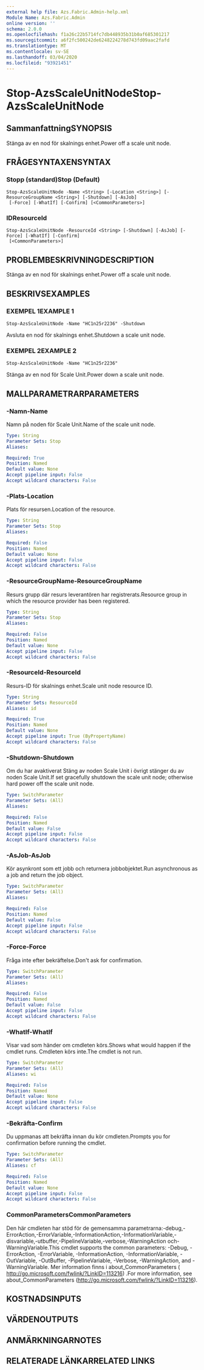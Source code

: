 ```yaml
---
external help file: Azs.Fabric.Admin-help.xml
Module Name: Azs.Fabric.Admin
online version: ''
schema: 2.0.0
ms.openlocfilehash: f1a26c22b5714fc7db448935b31b0af685301217
ms.sourcegitcommit: a6f2fc500242de6248224278d743fd09aac2fafd
ms.translationtype: MT
ms.contentlocale: sv-SE
ms.lasthandoff: 03/04/2020
ms.locfileid: "93921451"
---
```

# <span data-ttu-id="b03de-101">Stop-AzsScaleUnitNode</span><span class="sxs-lookup"><span data-stu-id="b03de-101">Stop-AzsScaleUnitNode</span></span>

## <span data-ttu-id="b03de-102">Sammanfattning</span><span class="sxs-lookup"><span data-stu-id="b03de-102">SYNOPSIS</span></span>
<span data-ttu-id="b03de-103">Stänga av en nod för skalnings enhet.</span><span class="sxs-lookup"><span data-stu-id="b03de-103">Power off a scale unit node.</span></span>

## <span data-ttu-id="b03de-104">FRÅGESYNTAXEN</span><span class="sxs-lookup"><span data-stu-id="b03de-104">SYNTAX</span></span>

### <span data-ttu-id="b03de-105">Stopp (standard)</span><span class="sxs-lookup"><span data-stu-id="b03de-105">Stop (Default)</span></span>
```
Stop-AzsScaleUnitNode -Name <String> [-Location <String>] [-ResourceGroupName <String>] [-Shutdown] [-AsJob]
 [-Force] [-WhatIf] [-Confirm] [<CommonParameters>]
```

### <span data-ttu-id="b03de-106">ID</span><span class="sxs-lookup"><span data-stu-id="b03de-106">ResourceId</span></span>
```
Stop-AzsScaleUnitNode -ResourceId <String> [-Shutdown] [-AsJob] [-Force] [-WhatIf] [-Confirm]
 [<CommonParameters>]
```

## <span data-ttu-id="b03de-107">PROBLEMBESKRIVNING</span><span class="sxs-lookup"><span data-stu-id="b03de-107">DESCRIPTION</span></span>
<span data-ttu-id="b03de-108">Stänga av en nod för skalnings enhet.</span><span class="sxs-lookup"><span data-stu-id="b03de-108">Power off a scale unit node.</span></span>

## <span data-ttu-id="b03de-109">BESKRIVS</span><span class="sxs-lookup"><span data-stu-id="b03de-109">EXAMPLES</span></span>

### <span data-ttu-id="b03de-110">EXEMPEL 1</span><span class="sxs-lookup"><span data-stu-id="b03de-110">EXAMPLE 1</span></span>
```
Stop-AzsScaleUnitNode -Name "HC1n25r2236" -Shutdown
```

<span data-ttu-id="b03de-111">Avsluta en nod för skalnings enhet.</span><span class="sxs-lookup"><span data-stu-id="b03de-111">Shutdown a scale unit node.</span></span>

### <span data-ttu-id="b03de-112">EXEMPEL 2</span><span class="sxs-lookup"><span data-stu-id="b03de-112">EXAMPLE 2</span></span>
```
Stop-AzsScaleUnitNode -Name "HC1n25r2236"
```

<span data-ttu-id="b03de-113">Stänga av en nod för Scale Unit.</span><span class="sxs-lookup"><span data-stu-id="b03de-113">Power down a scale unit node.</span></span>

## <span data-ttu-id="b03de-114">MALLPARAMETRAR</span><span class="sxs-lookup"><span data-stu-id="b03de-114">PARAMETERS</span></span>

### <span data-ttu-id="b03de-115">-Namn</span><span class="sxs-lookup"><span data-stu-id="b03de-115">-Name</span></span>
<span data-ttu-id="b03de-116">Namn på noden för Scale Unit.</span><span class="sxs-lookup"><span data-stu-id="b03de-116">Name of the scale unit node.</span></span>

```yaml
Type: String
Parameter Sets: Stop
Aliases:

Required: True
Position: Named
Default value: None
Accept pipeline input: False
Accept wildcard characters: False
```

### <span data-ttu-id="b03de-117">-Plats</span><span class="sxs-lookup"><span data-stu-id="b03de-117">-Location</span></span>
<span data-ttu-id="b03de-118">Plats för resursen.</span><span class="sxs-lookup"><span data-stu-id="b03de-118">Location of the resource.</span></span>

```yaml
Type: String
Parameter Sets: Stop
Aliases:

Required: False
Position: Named
Default value: None
Accept pipeline input: False
Accept wildcard characters: False
```

### <span data-ttu-id="b03de-119">-ResourceGroupName</span><span class="sxs-lookup"><span data-stu-id="b03de-119">-ResourceGroupName</span></span>
<span data-ttu-id="b03de-120">Resurs grupp där resurs leverantören har registrerats.</span><span class="sxs-lookup"><span data-stu-id="b03de-120">Resource group in which the resource provider has been registered.</span></span>

```yaml
Type: String
Parameter Sets: Stop
Aliases:

Required: False
Position: Named
Default value: None
Accept pipeline input: False
Accept wildcard characters: False
```

### <span data-ttu-id="b03de-121">-ResourceId</span><span class="sxs-lookup"><span data-stu-id="b03de-121">-ResourceId</span></span>
<span data-ttu-id="b03de-122">Resurs-ID för skalnings enhet.</span><span class="sxs-lookup"><span data-stu-id="b03de-122">Scale unit node resource ID.</span></span>

```yaml
Type: String
Parameter Sets: ResourceId
Aliases: id

Required: True
Position: Named
Default value: None
Accept pipeline input: True (ByPropertyName)
Accept wildcard characters: False
```

### <span data-ttu-id="b03de-123">-Shutdown</span><span class="sxs-lookup"><span data-stu-id="b03de-123">-Shutdown</span></span>
<span data-ttu-id="b03de-124">Om du har avaktiverat Stäng av noden Scale Unit i övrigt stänger du av noden Scale Unit.</span><span class="sxs-lookup"><span data-stu-id="b03de-124">If set gracefully shutdown the scale unit node; otherwise hard power off the scale unit node.</span></span>

```yaml
Type: SwitchParameter
Parameter Sets: (All)
Aliases:

Required: False
Position: Named
Default value: False
Accept pipeline input: False
Accept wildcard characters: False
```

### <span data-ttu-id="b03de-125">-AsJob</span><span class="sxs-lookup"><span data-stu-id="b03de-125">-AsJob</span></span>
<span data-ttu-id="b03de-126">Kör asynkront som ett jobb och returnera jobbobjektet.</span><span class="sxs-lookup"><span data-stu-id="b03de-126">Run asynchronous as a job and return the job object.</span></span>

```yaml
Type: SwitchParameter
Parameter Sets: (All)
Aliases:

Required: False
Position: Named
Default value: False
Accept pipeline input: False
Accept wildcard characters: False
```

### <span data-ttu-id="b03de-127">-Force</span><span class="sxs-lookup"><span data-stu-id="b03de-127">-Force</span></span>
<span data-ttu-id="b03de-128">Fråga inte efter bekräftelse.</span><span class="sxs-lookup"><span data-stu-id="b03de-128">Don't ask for confirmation.</span></span>

```yaml
Type: SwitchParameter
Parameter Sets: (All)
Aliases:

Required: False
Position: Named
Default value: False
Accept pipeline input: False
Accept wildcard characters: False
```

### <span data-ttu-id="b03de-129">-WhatIf</span><span class="sxs-lookup"><span data-stu-id="b03de-129">-WhatIf</span></span>
<span data-ttu-id="b03de-130">Visar vad som händer om cmdleten körs.</span><span class="sxs-lookup"><span data-stu-id="b03de-130">Shows what would happen if the cmdlet runs.</span></span>
<span data-ttu-id="b03de-131">Cmdleten körs inte.</span><span class="sxs-lookup"><span data-stu-id="b03de-131">The cmdlet is not run.</span></span>

```yaml
Type: SwitchParameter
Parameter Sets: (All)
Aliases: wi

Required: False
Position: Named
Default value: None
Accept pipeline input: False
Accept wildcard characters: False
```

### <span data-ttu-id="b03de-132">-Bekräfta</span><span class="sxs-lookup"><span data-stu-id="b03de-132">-Confirm</span></span>
<span data-ttu-id="b03de-133">Du uppmanas att bekräfta innan du kör cmdleten.</span><span class="sxs-lookup"><span data-stu-id="b03de-133">Prompts you for confirmation before running the cmdlet.</span></span>

```yaml
Type: SwitchParameter
Parameter Sets: (All)
Aliases: cf

Required: False
Position: Named
Default value: None
Accept pipeline input: False
Accept wildcard characters: False
```

### <span data-ttu-id="b03de-134">CommonParameters</span><span class="sxs-lookup"><span data-stu-id="b03de-134">CommonParameters</span></span>
<span data-ttu-id="b03de-135">Den här cmdleten har stöd för de gemensamma parametrarna:-debug,-ErrorAction,-ErrorVariable,-InformationAction,-InformationVariable,-disvariable,-utbuffer,-PipelineVariable,-verbose,-WarningAction och-WarningVariable.</span><span class="sxs-lookup"><span data-stu-id="b03de-135">This cmdlet supports the common parameters: -Debug, -ErrorAction, -ErrorVariable, -InformationAction, -InformationVariable, -OutVariable, -OutBuffer, -PipelineVariable, -Verbose, -WarningAction, and -WarningVariable.</span></span> <span data-ttu-id="b03de-136">Mer information finns i about_CommonParameters ( http://go.microsoft.com/fwlink/?LinkID=113216) .</span><span class="sxs-lookup"><span data-stu-id="b03de-136">For more information, see about_CommonParameters (http://go.microsoft.com/fwlink/?LinkID=113216).</span></span>

## <span data-ttu-id="b03de-137">KOSTNADS</span><span class="sxs-lookup"><span data-stu-id="b03de-137">INPUTS</span></span>

## <span data-ttu-id="b03de-138">VÄRDEN</span><span class="sxs-lookup"><span data-stu-id="b03de-138">OUTPUTS</span></span>

## <span data-ttu-id="b03de-139">ANMÄRKNINGAR</span><span class="sxs-lookup"><span data-stu-id="b03de-139">NOTES</span></span>

## <span data-ttu-id="b03de-140">RELATERADE LÄNKAR</span><span class="sxs-lookup"><span data-stu-id="b03de-140">RELATED LINKS</span></span>
